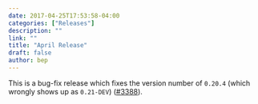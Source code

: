 ```yaml
---
date: 2017-04-25T17:53:58-04:00
categories: ["Releases"]
description: ""
link: ""
title: "April Release"
draft: false
author: bep
---
```


This is a bug-fix release which fixes the version number of `0.20.4` (which wrongly shows up as `0.21-DEV`) ([#3388](https://github.com/spf13/hugo/issues/3388)).